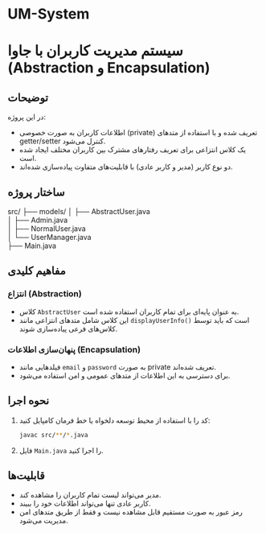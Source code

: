 # UM-System



# سیستم مدیریت کاربران با جاوا (Abstraction و Encapsulation)

##  توضیحات


در این پروژه:
- اطلاعات کاربران به صورت خصوصی (private) تعریف شده و با استفاده از متدهای getter/setter کنترل می‌شود.
- یک کلاس انتزاعی برای تعریف رفتارهای مشترک بین کاربران مختلف ایجاد شده است.
- دو نوع کاربر (مدیر و کاربر عادی) با قابلیت‌های متفاوت پیاده‌سازی شده‌اند.

## ساختار پروژه


src/
├── models/
│   ├── AbstractUser.java     
│   ├── Admin.java            
│   ├── NormalUser.java       
│   └── UserManager.java     
├── Main.java               


##  مفاهیم کلیدی

### انتزاع (Abstraction)
- کلاس `AbstractUser` به عنوان پایه‌ای برای تمام کاربران استفاده شده است.
- این کلاس شامل متدهای انتزاعی مانند `displayUserInfo()` است که باید توسط کلاس‌های فرعی پیاده‌سازی شوند.

### پنهان‌سازی اطلاعات (Encapsulation)
- فیلدهایی مانند `email` و `password` به صورت private تعریف شده‌اند.
- برای دسترسی به این اطلاعات از متدهای عمومی و امن استفاده می‌شود.

##  نحوه اجرا

1. کد را با استفاده از محیط توسعه دلخواه یا خط فرمان کامپایل کنید:
   ```bash
   javac src/**/*.java
   ```
2. فایل `Main.java` را اجرا کنید.

##  قابلیت‌ها

- مدیر می‌تواند لیست تمام کاربران را مشاهده کند.
- کاربر عادی تنها می‌تواند اطلاعات خود را ببیند.
- رمز عبور به صورت مستقیم قابل مشاهده نیست و فقط از طریق متدهای امن مدیریت می‌شود.



